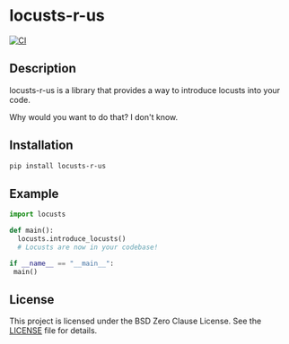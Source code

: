 # locusts-r-us

[![CI](https://github.com/locusts-r-us/locusts/actions/workflows/python.yml/badge.svg)](https://github.com/locusts-r-us/locusts/actions/workflows/python.yml)

## Description

locusts-r-us is a library that provides a way to introduce locusts into your code.

Why would you want to do that? I don't know.

## Installation

```sh
pip install locusts-r-us
```

## Example

```python
import locusts

def main():
  locusts.introduce_locusts()
  # Locusts are now in your codebase!

if __name__ == "__main__":
 main()
```

## License

This project is licensed under the BSD Zero Clause License. See the [LICENSE](../LICENSE) file for details.
